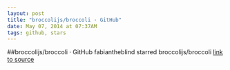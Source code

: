 ```yaml
---
layout: post
title: "broccolijs/broccoli · GitHub"
date: May 07, 2014 at 07:37AM
tags: github, stars
---
```

##broccolijs/broccoli · GitHub
fabiantheblind starred broccolijs/broccoli
[link to source](http://ift.tt/Rqcq42) 
